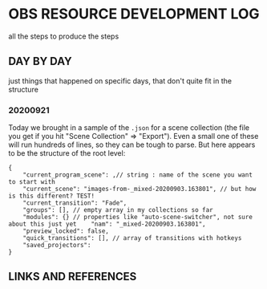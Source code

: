 # OBS RESOURCE DEVELOPMENT LOG #

all the steps to produce the steps

## DAY BY DAY ##

just things that happened on specific days, that don't quite fit in the structure
### 20200921 ###

Today we brought in a sample of the `.json` for a scene collection (the file you get if you hit "Scene Collection" => "Export"). Even a small one of these will run hundreds of lines, so they can be tough to parse. But here appears to be the structure of the root level:
```
{
	"current_program_scene": ,// string : name of the scene you want to start with
	"current_scene": "images-from-_mixed-20200903.163801", // but how is this different? TEST!
	"current_transition": "Fade",
	"groups": [], // empty array in my collections so far
	"modules": {} // properties like "auto-scene-switcher", not sure about this just yet	"nam": "_mixed-20200903.163801",
    "preview_locked": false,
    "quick_transitions": [], // array of transitions with hotkeys
    "saved_projectors": 
}
```



## LINKS AND REFERENCES ##

